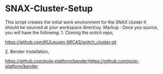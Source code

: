 # SNAX-Cluster-Setup
This script creates the initial work environment for the SNAX cluster
It should be sourced at your workspace directroy.
Markup : Once you source, you will have the following: 
              1. Cloning the snitch repo, <p> https://github.com/KULeuven-MICAS/snitch_cluster.git </p>
              2. Bender Installation, <p> https://github.com/pulp-platform/bender)https://github.com/pulp-platform/bender </p>
  
  
  
  

